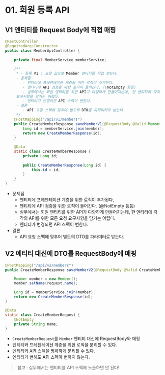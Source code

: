 # 01. 회원 등록 API
## V1 엔티티를 Request Body에 직접 매핑
```java
@RestController
@RequiredArgsConstructor
public class MemberApiController {
    
    private final MemberService memberService;
    
    /**
     * - 등록 V1 : 요청 값으로 Member 엔티티를 직접 받는다.
     - 문제점 
        - 엔티티에 프레젠테이션 계층을 위한 로직이 추가된다.
        - 엔티티에 API 검증을 위한 로직이 들어간다. (@NotEmpty 등등)
        - 실무에서는 회원 엔티티를 위한 API가 다양하게 만들어지는데, 한 엔티티에 각각의 API를 위한 모든 요청
     요구사항을 담기는 어렵다.
        - 엔티티가 변경되면 API 스펙이 변한다.
     - 결론
        - API 요청 스펙에 맞추어 별도의 DTO를 파라미터로 받는다.
     */
    @PostMapping("/api/v1/members")
    public CreateMemberResponse saveMemberV1(@RequestBody @Valid Member member) {
        Long id = memberService.join(member);
        return new CreateMemberResponse(id);
    }
    
    @Data
    static class CreateMemberResponse {
        private Long id;
    
        public CreateMemberResponse(Long id) {
            this.id = id;
        }
    }
}
```
- 문제점
  - 엔티티에 프레젠테이션 계층을 위한 로직이 추가된다,
  - 엔티티에 API 검증을 위한 로직이 들어간다. (@NotEmpty 등등)
  - 실무에서는 회원 엔티티를 위한 API가 다양하게 만들어지는데, 한 엔티티에 각각의 API를 위한 모든 요청 요구사항을 담기는 어렵다.
  - 엔티티가 변경되면 API 스펙이 변한다.
- 결론
  - API 요청 스펙에 맞추어 별도의 DTO를 파라미터로 받는다.

## V2 에티티 대신에 DTO를 RequestBody에 매핑
```java
@PostMapping("/api/v2/members")
public CreateMemberResponse saveMemberV2(@RequestBody @Valid CreateMemberRequest request) {

    Member member = new Member();
    member.setName(request.name);

    Long id = memberService.join(member);
    return new CreateMemberResponse(id);
}

@Data
static class CreateMemberRequest {
    @NotEmpty
    private String name;
}
```
- `CreateMemberRequest`를 `Member` 엔티티 대신에 RequestBody와 매핑
- 엔티티와 프레젠테이션 계층을 위한 로직을 분리할 수 있다.
- 엔티티와 API 스펙을 명확하게 분리할 수 있다.
- 엔티티가 변해도 API 스펙이 변하지 않는다.
> 참고 : 실무에서는 엔티티를 API 스펙에 노출하면 안 된다!

